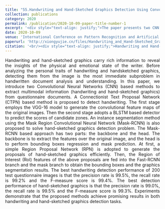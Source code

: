 ```yaml
---
title: "55.Handwriting and Hand-Sketched Graphics Detection Using Convolutional Neural Networks"
collection: publications
category: 2020
permalink: /publication/2020-10-09-paper-title-number-1
excerpt: '<div style="text-align: justify;">The paper presents two CNN - based methods, one using CTPN for handwriting detection and the other using Mask - RCNN for hand - sketched graphics detection, and validates their effectiveness on the SUES - 1000 database.</div>'
date: 2020-10-09
venue: 'International Conference on Pattern Recognition and Artificial Intelligence'
paperurl: 'http://xiongyujie.cn/files/Handwriting_and_Hand-Sketched_Graphics_Detection_Using_Convolutional_Neural_Networks.pdf'
citation: '<br/><div style="text-align: justify;">Handwriting and Hand-Sketched Graphics Detection Using Convolutional Neural Networks, S.-Y. Cheng, Y.-J. Xiong*, J.-Q. Zhang and Y.-C. Cao, in Proceedings of the International Conference on Pattern Recognition and Artificial Intelligence, (2020) pp. 352-362</div>'
---
```


<div style="text-align: justify;">Handwriting and hand-sketched graphics carry rich information to reveal the insights of the physical and emotional state of the writer. Before analyzing the personal traits of handwriting and handsketched graphics, detecting them from the image is the most immediate subproblem in handwritten document analysis and understanding. In this paper, we introduce two Convolutional Neural Networks (CNN) based methods to extract multimodal information (handwriting and hand-sketched graphics) from questionnaire documents. A Connectionist Text Proposal Network (CTPN) based method is proposed to detect handwriting. The first stage employs the VGG-16 model to generate the convolutional feature maps of the original images. Then the second stage adopts a BLSTM based detector to predict the scores of candidate zones. An instance segmentation method using the Mask Region Convolutional Neural Network (Mask-RCNN) is also proposed to solve hand-sketched graphics detection problem. The Mask-RCNN based approach has two parts: the backbone and the head. The backbone is to extract the features over the original image, and the head is to perform bounding boxes regression and mask prediction. At first, a simple Region Proposal Network (RPN) is adopted to generate the proposals of hand-sketched graphics efficiently. Then, the Region of Interest (RoI) features of the above proposals are fed into the Fast-RCNN branch and the mask branch to obtain the bounding boxes and the graphics segmentation results. The best handwriting detection performance of 200 test questionnaire images is that the precision rate is 99.5%, the recall rate is 99.2% and the F-measure score is 99.4%. The best detection performance of hand-sketched graphics is that the precision rate is 99.0%, the recall rate is 99.5% and the F-measure score is 99.3%. Experiments demonstrate that the proposed methods achieve promising results in both handwriting and hand-sketched graphics detection tasks.</div>

<br/>

